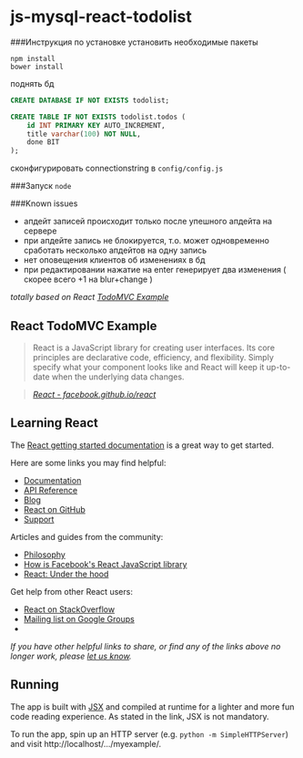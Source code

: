 # js-mysql-react-todolist

###Инструкция по установке
установить необходимые пакеты
```shell
npm install
bower install
```

поднять бд
```sql
CREATE DATABASE IF NOT EXISTS todolist;

CREATE TABLE IF NOT EXISTS todolist.todos (
    id INT PRIMARY KEY AUTO_INCREMENT,
    title varchar(100) NOT NULL,
    done BIT
);
```

сконфигурировать connectionstring в `config/config.js`

###Запуск
`node`

###Known issues

- апдейт записей происходит только после упешного апдейта на сервере
- при апдейте запись не блокируется, т.о. может одновременно сработать несколько апдейтов
на одну запись
- нет оповещения клиентов об изменениях в бд
- при редактировании нажатие на enter генерирует два изменения ( скорее всего +1 на blur+change )

_totally based on React [TodoMVC Example](http://todomvc.com/examples/react/)_

## React TodoMVC Example

> React is a JavaScript library for creating user interfaces. Its core principles are declarative code, efficiency, and flexibility. Simply specify what your component looks like and React will keep it up-to-date when the underlying data changes.

> _[React - facebook.github.io/react](http://facebook.github.io/react)_


## Learning React

The [React getting started documentation](http://facebook.github.io/react/docs/getting-started.html) is a great way to get started.

Here are some links you may find helpful:

* [Documentation](http://facebook.github.io/react/docs/getting-started.html)
* [API Reference](http://facebook.github.io/react/docs/reference.html)
* [Blog](http://facebook.github.io/react/blog/)
* [React on GitHub](https://github.com/facebook/react)
* [Support](http://facebook.github.io/react/support.html)

Articles and guides from the community:

* [Philosophy](http://www.quora.com/Pete-Hunt/Posts/React-Under-the-Hood)
* [How is Facebook's React JavaScript library](http://www.quora.com/React-JS-Library/How-is-Facebooks-React-JavaScript-library)
* [React: Under the hood](http://www.quora.com/Pete-Hunt/Posts/React-Under-the-Hood)

Get help from other React users:

* [React on StackOverflow](http://stackoverflow.com/questions/tagged/reactjs)
* [Mailing list on Google Groups](https://groups.google.com/forum/#!forum/reactjs)
*
_If you have other helpful links to share, or find any of the links above no longer work, please [let us know](https://github.com/tastejs/todomvc/issues)._


## Running

The app is built with [JSX](http://facebook.github.io/react/docs/jsx-in-depth.html) and compiled at runtime for a lighter and more fun code reading experience. As stated in the link, JSX is not mandatory.

To run the app, spin up an HTTP server (e.g. `python -m SimpleHTTPServer`) and visit http://localhost/.../myexample/.
